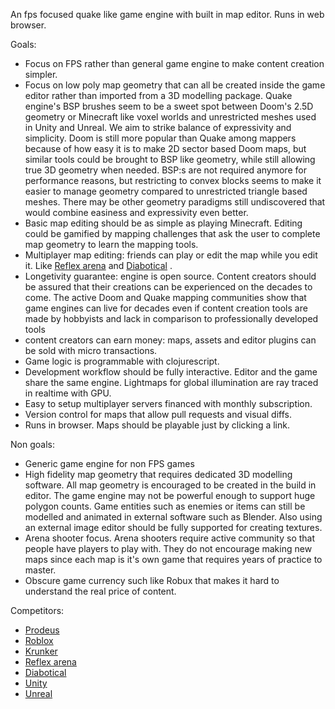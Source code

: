 An fps focused quake like game engine with built in map editor. Runs in web browser.

Goals:
- Focus on FPS rather than general game engine to make content creation simpler.
- Focus on low poly map geometry that can all be created inside the game editor rather than imported from a 3D modelling package. Quake engine's BSP brushes seem to be a sweet spot between Doom's 2.5D geometry or Minecraft like voxel worlds and unrestricted meshes used in Unity and Unreal. We aim to strike balance of expressivity and simplicity. Doom is still more popular than Quake among mappers because of how easy it is to make 2D sector based Doom maps, but similar tools could be brought to BSP like geometry, while still allowing true 3D geometry when needed. BSP:s are not required anymore for performance reasons, but restricting to convex blocks seems to make it easier to manage geometry compared to unrestricted triangle based meshes. There may be other geometry paradigms still undiscovered that would combine easiness and expressivity even better.
- Basic map editing should be as simple as playing Minecraft. Editing could be gamified by mapping challenges that ask the user to complete map geometry to learn the mapping tools.
- Multiplayer map editing: friends can play or edit the map while you edit it. Like [Reflex arena](https://www.reflexarena.com/) and [Diabotical](https://www.diabotical.com/) .
- Longetivity guarantee: engine is open source. Content creators should be assured that their creations can be experienced on the decades to come. The active Doom and Quake mapping communities show that game engines can live for decades even if content creation tools are made by hobbyists and lack in comparison to professionally developed tools
- content creators can earn money: maps, assets and editor plugins can be sold with micro transactions.
- Game logic is programmable with clojurescript.
- Development workflow should be fully interactive. Editor and the game share the same engine. Lightmaps for global illumination are ray traced in realtime with GPU.
- Easy to setup multiplayer servers financed with monthly subscription.
- Version control for maps that allow pull requests and visual diffs.
- Runs in browser. Maps should be playable just by clicking a link.

Non goals:
- Generic game engine for non FPS games
- High fidelity map geometry that requires dedicated 3D modelling software. All map geometry is encouraged to be created in the build in editor. The game engine may not be powerful enough to support huge polygon counts. Game entities such as enemies or items can still be modelled and animated in external software such as Blender. Also using an external image editor should be fully supported for creating textures.
- Arena shooter focus. Arena shooters require active community so that people have players to play with. They do not encourage making new maps since each map is it's own game that requires years of practice to master.
- Obscure game currency such like Robux that makes it hard to understand the real price of content.

Competitors:
- [Prodeus](https://store.steampowered.com/app/964800/Prodeus/)
- [Roblox](https://www.roblox.com/)
- [Krunker](https://krunker.io/)
- [Reflex arena](https://www.reflexarena.com/)
- [Diabotical](https://www.diabotical.com/)
- [Unity](https://unity.com/)
- [Unreal](https://www.unrealengine.com/)